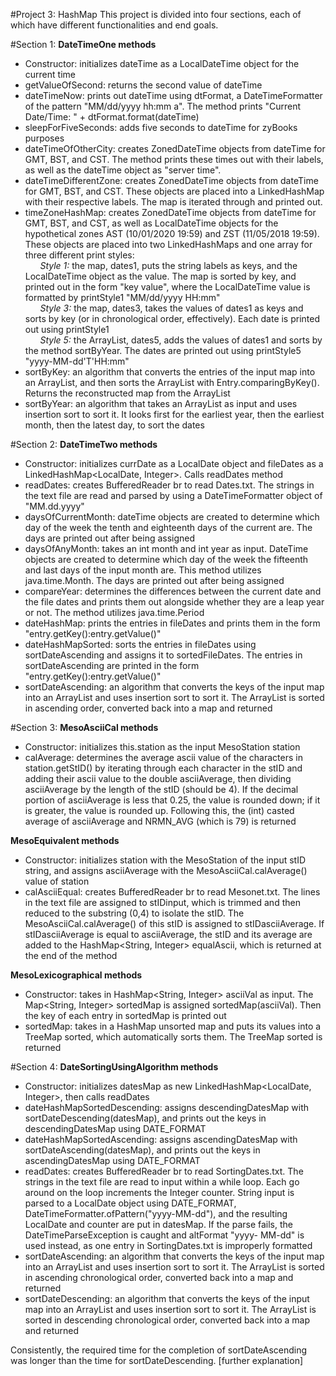 #Project 3: HashMap
This project is divided into four sections, each of which have different functionalities and end goals.

#Section 1:
**DateTimeOne methods**
* Constructor: initializes dateTime as a LocalDateTime object for the current time
* getValueOfSecond: returns the second value of dateTime
* dateTimeNow: prints out dateTime using dtFormat, a DateTimeFormatter of the pattern "MM/dd/yyyy hh:mm a". The method prints "Current Date/Time: " + dtFormat.format(dateTime)
* sleepForFiveSeconds: adds five seconds to dateTime for zyBooks purposes
* dateTimeOfOtherCity: creates ZonedDateTime objects from dateTime for GMT, BST, and CST. The method prints these times out with their labels, as well as the dateTime object as "server time".
* dateTimeDifferentZone: creates ZonedDateTime objects from dateTime for GMT, BST, and CST. These objects are placed into a LinkedHashMap with their respective labels. The map is iterated through and printed out.
* timeZoneHashMap: creates ZonedDateTime objects from dateTime for GMT, BST, and CST, as well as LocalDateTime objects for the hypothetical zones AST (10/01/2020 19:59) and ZST (11/05/2018 19:59). These objects are placed into two LinkedHashMaps and one array for three different print styles:  
&nbsp;&nbsp;&nbsp;&nbsp;&nbsp;&nbsp;*Style 1:* the map, dates1, puts the string labels as keys, and the LocalDateTime object as the value. The map is sorted by key, and printed out in the form "key value", where the LocalDateTime value is formatted by printStyle1 "MM/dd/yyyy HH:mm"  
&nbsp;&nbsp;&nbsp;&nbsp;&nbsp;&nbsp;*Style 3:* the map, dates3, takes the values of dates1 as keys and sorts by key (or in chronological order, effectively). Each date is printed out using printStyle1  
&nbsp;&nbsp;&nbsp;&nbsp;&nbsp;&nbsp;*Style 5:* the ArrayList, dates5, adds the values of dates1 and sorts by the method sortByYear. The dates are printed out using printStyle5 "yyyy-MM-dd'T'HH:mm"  
* sortByKey: an algorithm that converts the entries of the input map into an ArrayList, and then sorts the ArrayList with Entry.comparingByKey(). Returns the reconstructed map from the ArrayList
* sortByYear: an algorithm that takes an ArrayList as input and uses insertion sort to sort it. It looks first for the earliest year, then the earliest month, then the latest day, to sort the dates

#Section 2:
**DateTimeTwo methods**
* Constructor: initializes currDate as a LocalDate object and fileDates as a LinkedHashMap<LocalDate, Integer>. Calls readDates method
* readDates: creates BufferedReader br to read Dates.txt. The strings in the text file are read and parsed by using a DateTimeFormatter object of "MM.dd.yyyy"
* daysOfCurrentMonth: dateTime objects are created to determine which day of the week the tenth and eighteenth days of the current are. The days are printed out after being assigned
* daysOfAnyMonth: takes an int month and int year as input. DateTime objects are created to determine which day of the week the fifteenth and last days of the input month are. This method utilizes java.time.Month. The days are printed out after being assigned
* compareYear: determines the differences between the current date and the file dates and prints them out alongside whether they are a leap year or not. The method utilizes java.time.Period
* dateHashMap: prints the entries in fileDates and prints them in the form "entry.getKey():entry.getValue()"
* dateHashMapSorted: sorts the entries in fileDates using sortDateAscending and assigns it to sortedFileDates. The entries in sortDateAscending are printed in the form "entry.getKey():entry.getValue()"
* sortDateAscending: an algorithm that converts the keys of the input map into an ArrayList and uses insertion sort to sort it. The ArrayList is sorted in ascending order, converted back into a map and returned

#Section 3:
**MesoAsciiCal methods**
* Constructor: initializes this.station as the input MesoStation station
* calAverage: determines the average ascii value of the characters in station.getStID() by iterating through each character in the stID and adding their ascii value to the double asciiAverage, then dividing asciiAverage by the length of the stID (should be 4). If the decimal portion of asciiAverage is less that 0.25, the value is rounded down; if it is greater, the value is rounded up. Following this, the (int) casted average of asciiAverage and NRMN_AVG (which is 79) is returned

**MesoEquivalent methods**
* Constructor: initializes station with the MesoStation of the input stID string, and assigns asciiAverage with the MesoAsciiCal.calAverage() value of station
* calAsciiEqual: creates BufferedReader br to read Mesonet.txt. The lines in the text file are assigned to stIDinput, which is trimmed and then reduced to the substring (0,4) to isolate the stID. The MesoAsciiCal.calAverage() of this stID is assigned to stIDasciiAverage. If stIDasciiAverage is equal to asciiAverage, the stID and its average are added to the HashMap<String, Integer> equalAscii, which is returned at the end of the method

**MesoLexicographical methods**
* Constructor: takes in HashMap<String, Integer> asciiVal as input. The Map<String, Integer> sortedMap is assigned sortedMap(asciiVal). Then the key of each entry in sortedMap is printed out
* sortedMap: takes in a HashMap unsorted map and puts its values into a TreeMap sorted, which automatically sorts them. The TreeMap sorted is returned

#Section 4:
**DateSortingUsingAlgorithm methods**
* Constructor: initializes datesMap as new LinkedHashMap<LocalDate, Integer>, then calls readDates
* dateHashMapSortedDescending: assigns descendingDatesMap with sortDateDescending(datesMap), and prints out the keys in descendingDatesMap using DATE_FORMAT
* dateHashMapSortedAscending: assigns ascendingDatesMap with sortDateAscending(datesMap), and prints out the keys in ascendingDatesMap using DATE_FORMAT
* readDates: creates BufferedReader br to read SortingDates.txt. The strings in the text file are read to input within a while loop. Each go around on the loop increments the Integer counter. String input is parsed to a LocalDate object using DATE_FORMAT, DateTimeFormatter.ofPattern("yyyy-MM-dd"), and the resulting LocalDate and counter are put in datesMap. If the parse fails, the DateTimeParseException is caught and altFormat "yyyy- MM-dd" is used instead, as one entry in SortingDates.txt is improperly formatted
* sortDateAscending: an algorithm that converts the keys of the input map into an ArrayList and uses insertion sort to sort it. The ArrayList is sorted in ascending chronological order, converted back into a map and returned
* sortDateDescending: an algorithm that converts the keys of the input map into an ArrayList and uses insertion sort to sort it. The ArrayList is sorted in descending chronological order, converted back into a map and returned

Consistently, the required time for the completion of sortDateAscending was longer than the time for sortDateDescending. [further explanation]